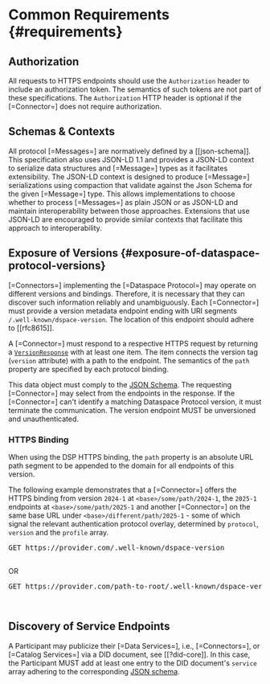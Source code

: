 # Common Requirements {#requirements}

## Authorization

All requests to HTTPS endpoints should use the `Authorization` header to include an authorization token. The semantics
of such tokens are not part of these specifications. The `Authorization` HTTP header is optional if the [=Connector=]
does not require authorization.

## Schemas & Contexts

All protocol [=Messages=] are normatively defined by a [[json-schema]]. This specification also uses JSON-LD 1.1 and
provides a JSON-LD context to serialize data structures and [=Message=] types as it facilitates extensibility. The
JSON-LD context is designed to produce [=Message=] serializations using compaction that validate against the Json Schema
for the given [=Message=] type. This allows implementations to choose whether to process [=Messages=] as plain JSON or
as JSON-LD and maintain interoperability between those approaches. Extensions that use JSON-LD are encouraged to provide
similar contexts that facilitate this approach to interoperability.

## Exposure of Versions {#exposure-of-dataspace-protocol-versions}

[=Connectors=] implementing the [=Dataspace Protocol=] may operate on different versions and bindings. Therefore, it is
necessary that they can discover such information reliably and unambiguously. Each [=Connector=]
must provide a version metadata endpoint ending with URI segments `/.well-known/dspace-version`. The location of this 
endpoint should adhere to [[rfc8615]].

A [=Connector=] must respond to a respective HTTPS request by returning a [`VersionResponse`](#VersionResponse-table)
with at least one item. The item connects the version tag (`version` attribute) with a path to the endpoint.
The semantics of the `path` property are specified by each protocol binding.

This data object must comply to the [JSON Schema](message/schema/protocol-version-schema.json). The requesting
[=Connector=] may select from the endpoints in the response. If the [=Connector=] can't identify a matching Dataspace
Protocol version, it must terminate the communication. The version endpoint MUST be unversioned and unauthenticated.

### HTTPS Binding

When using the DSP HTTPS binding, the `path` property is an absolute URL path segment to be appended to the domain for
all endpoints of this version.

The following example demonstrates that a [=Connector=] offers the HTTPS binding from version `2024-1` at
`<base>/some/path/2024-1`, the `2025-1` endpoints at `<base>/some/path/2025-1` and another [=Connector=] on the same 
base URL under `<base>/different/path/2025-1` - some of which signal the relevant authentication protocol overlay, 
determined by `protocol`, `version` and the `profile` array.

<aside class="example" title="Well-known Version Endpoint (HTTPS) at different root path">
    <pre class="http">GET https://provider.com/.well-known/dspace-version
    </pre>
    OR
    <pre class="http">GET https://provider.com/path-to-root/.well-known/dspace-version</pre>
    <pre class="json" data-include="message/example/protocol-version.json">
    </pre>
</aside>

## Discovery of Service Endpoints

A Participant may publicize their [=Data Services=], i.e., [=Connectors=], or [=Catalog Services=] via a DID document, 
see [[?did-core]]. In this case, the Participant MUST add at least one entry to the DID document's `service` array 
adhering to the corresponding [JSON schema](message/schema/did-service-schema.json).

<aside class="example" title="Catalog Service Did Service Example">
    <pre class="json" data-include="message/example/catalogservice-did-service.json">
    </pre>
</aside>

<aside class="example" title="Data Service Did Service Example">
    <pre class="json" data-include="message/example/dataservice-did-service.json">
    </pre>
</aside>